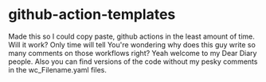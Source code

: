# github-action-templates
Made this so I could copy paste, github actions in the least amount of time. Will it work? Only time will tell
You're wondering why does this guy write so many comments on those workflows right? Yeah welcome to my Dear Diary people.
Also you can find versions of the code without my pesky comments in the wc_Filename.yaml files. 
